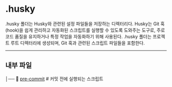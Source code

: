 # .husky

.husky 폴더는 Husky와 관련된 설정 파일들을 저장하는 디렉터리다. Husky는 Git 훅(hook)을 쉽게 관리하고 자동화된 스크립트를 실행할 수 있도록 도와주는 도구로, 주로 코드 품질을 유지하거나 특정 작업을 자동화하기 위해 사용된다. .husky 폴더는 프로젝트 루트 디렉터리에 생성되며, Git 훅과 관련된 스크립트 파일들을 포함한다.

---

## 내부 파일

│── 📄 [pre-commit](../../.husky/pre-commit) # 커밋 전에 실행되는 스크립트
